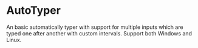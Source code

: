 # AutoTyper
An basic automatically typer with support for multiple inputs which are typed one after another with custom intervals. Support both Windows and Linux.
